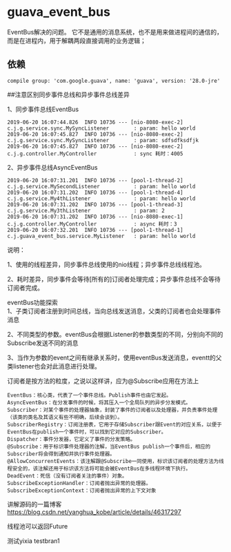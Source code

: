 # guava_event_bus

 EventBus解决的问题。 它不是通用的消息系统，也不是用来做进程间的通信的，而是在进程内，用于解耦两段直接调用的业务逻辑；

## 依赖
    compile group: 'com.google.guava', name: 'guava', version: '28.0-jre'


##注意区别同步事件总线和异步事件总线差异
    
   1、同步事件总线EventBus
   
    2019-06-20 16:07:44.826  INFO 10736 --- [nio-8080-exec-2] c.j.g.service.sync.MySyncListener        : param: hello world
    2019-06-20 16:07:45.827  INFO 10736 --- [nio-8080-exec-2] c.j.g.service.sync.MySyncListener        : param: sdfsdfksdfjk
    2019-06-20 16:07:45.827  INFO 10736 --- [nio-8080-exec-2] c.j.g.controller.MyController            : sync 耗时：4005
    
   2、异步事件总线AsyncEventBus
    
    2019-06-20 16:07:31.201  INFO 10736 --- [pool-1-thread-2] c.j.g.service.MySecondListener           : param: hello world
    2019-06-20 16:07:31.202  INFO 10736 --- [pool-1-thread-4] c.j.g.service.My4thListener              : param: hello world
    2019-06-20 16:07:31.202  INFO 10736 --- [pool-1-thread-3] c.j.g.service.My3thListener              : param: 2
    2019-06-20 16:07:31.202  INFO 10736 --- [nio-8080-exec-1] c.j.g.controller.MyController            : async 耗时：3
    2019-06-20 16:07:32.201  INFO 10736 --- [pool-1-thread-1] c.j.guava_event_bus.service.MyListener   : param: hello world
    
   说明：
   
   1、使用的线程差异，同步事件总线使用的nio线程；异步事件总线线程池。
   
   2、耗时差异，同步事件会等待[所有的]订阅者处理完成；异步事件总线不会等待订阅者完成。
         
   eventBus功能探索      
   1、子类订阅者注册到时间总线，当向总线发送消息，父类的订阅者也会处理事件消息
   
   2、不同类型的参数。eventBus会根据Listener的参数类型的不同，分别向不同的Subscribe发送不同的消息
   
   3、当作为参数的event之间有继承关系时，使用eventBus发送消息，eventt的父类listener也会对此消息进行处理。
   
   订阅者是按方法的粒度，之说以这样讲，应为@Subscribe应用在方法上
   
   
    EventBus：核心类，代表了一个事件总线。Publish事件也由它发起。
    AsyncEventBus：在分发事件的时候，将其压入一个全局队列的异步分发模式。
    Subscriber：对某个事件的处理器抽象，封装了事件的订阅者以及处理器，并负责事件处理（该类的类名及其语义有些不明确，后续会谈到）。
    SubscriberRegistry：订阅注册表，它用于存储Subscriber跟Event的对应关系，以便于EventBus在publish一个事件时，可以找到它对应的Subscriber。
    Dispatcher：事件分发器，它定义了事件的分发策略。
    @Subscribe：用于标识事件处理器的注解，当EventBus publish一个事件后，相应的Subscriber将会得到通知并执行事件处理器。
    @AllowConcurrentEvents：该注解跟@Subscribe一同使用，标识该订阅者的处理方法为线程安全的，该注解还用于标识该方法将可能会被EventBus在多线程环境下执行。
    DeadEvent：死信（没有订阅者关注的事件）对象。
    SubscribeExceptionHandler：订阅者抛出异常的处理器。
    SubscribeExceptionContext：订阅者抛出异常的上下文对象


   讲解源码的一篇博客 https://blog.csdn.net/yanghua_kobe/article/details/46317297
    
    
   线程池可以返回Future<T>
   
   测试yixia testbran1
   